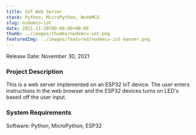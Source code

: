 ```yaml
---
title: IoT Web Server
stack: Python, MicroPython, NodeMCU
slug: nodemcu-iot
date: 2021-11-30T00:00:00+00:00
thumb: ../images/thumbs/nodemcu-iot.png
featuredImg: ../images/featured/nodemcu-iot-banner.png
---
```


Release Date: November 30, 2021

### Project Description

This is a web server implemented on an ESP32 IoT device. The user enters instructions in the web browser and the ESP32 devices turns on LED's based off the user input.

### System Requirements

Software: Python, MicroPython, ESP32
